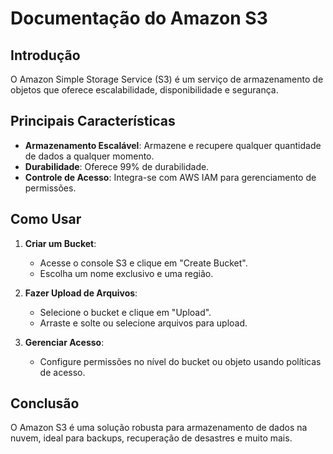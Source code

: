 # Documentação do Amazon S3

## Introdução
O Amazon Simple Storage Service (S3) é um serviço de armazenamento de objetos que oferece escalabilidade, disponibilidade e segurança.

## Principais Características

- **Armazenamento Escalável**: Armazene e recupere qualquer quantidade de dados a qualquer momento.
- **Durabilidade**: Oferece 99% de durabilidade.
- **Controle de Acesso**: Integra-se com AWS IAM para gerenciamento de permissões.

## Como Usar

1. **Criar um Bucket**:
   - Acesse o console S3 e clique em "Create Bucket".
   - Escolha um nome exclusivo e uma região.

2. **Fazer Upload de Arquivos**:
   - Selecione o bucket e clique em "Upload".
   - Arraste e solte ou selecione arquivos para upload.

3. **Gerenciar Acesso**:
   - Configure permissões no nível do bucket ou objeto usando políticas de acesso.

## Conclusão
O Amazon S3 é uma solução robusta para armazenamento de dados na nuvem, ideal para backups, recuperação de desastres e muito mais.
